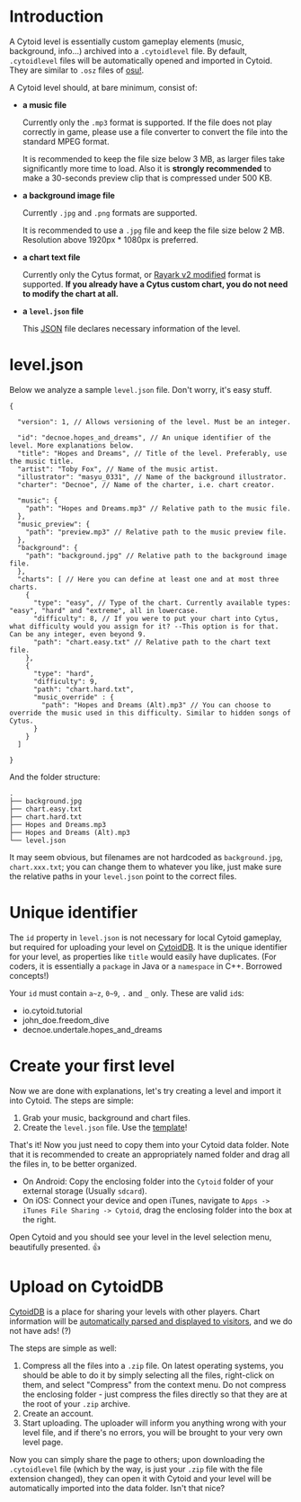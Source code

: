 # Introduction

A Cytoid level is essentially custom gameplay elements (music, background, info...) archived into a `.cytoidlevel` file. By default, `.cytoidlevel` files will be automatically opened and imported in Cytoid. They are similar to `.osz` files of [osu!](https://osu.ppy.sh/help/wiki/osu!_File_Formats).

A Cytoid level should, at bare minimum, consist of:
- **a music file**

    Currently only the `.mp3` format is supported. If the file does not play correctly in game, please use a file converter to convert the file into the standard MPEG format.

    It is recommended to keep the file size below 3 MB, as larger files take significantly more time to load. Also it is **strongly recommended** to make a 30-seconds preview clip that is compressed under 500 KB.

- **a background image file**

    Currently `.jpg` and `.png` formats are supported.

    It is recommended to use a `.jpg` file and keep the file size below 2 MB. Resolution above 1920px * 1080px is preferred.

- **a chart text file**

    Currently only the Cytus format, or [Rayark v2 modified](https://github.com/TigerHix/Cytoid/wiki/Chart-formats) format is supported. **If you already have a Cytus custom chart, you do not need to modify the chart at all.**

- **a `level.json` file**

    This [JSON](https://json.org) file declares necessary information of the level.

# level.json

Below we analyze a sample `level.json` file. Don't worry, it's easy stuff.

```
{
  
  "version": 1, // Allows versioning of the level. Must be an integer.
  
  "id": "decnoe.hopes_and_dreams", // An unique identifier of the level. More explanations below.
  "title": "Hopes and Dreams", // Title of the level. Preferably, use the music title.
  "artist": "Toby Fox", // Name of the music artist.
  "illustrator": "masyu_0331", // Name of the background illustrator.
  "charter": "Decnoe", // Name of the charter, i.e. chart creator.
  
  "music": {
    "path": "Hopes and Dreams.mp3" // Relative path to the music file.
  },
  "music_preview": {
    "path": "preview.mp3" // Relative path to the music preview file.
  },
  "background": {
    "path": "background.jpg" // Relative path to the background image file.
  },
  "charts": [ // Here you can define at least one and at most three charts.
    {
      "type": "easy", // Type of the chart. Currently available types: "easy", "hard" and "extreme", all in lowercase.
      "difficulty": 8, // If you were to put your chart into Cytus, what difficulty would you assign for it? --This option is for that. Can be any integer, even beyond 9.
      "path": "chart.easy.txt" // Relative path to the chart text file.
    },
    {
      "type": "hard",
      "difficulty": 9,
      "path": "chart.hard.txt",
      "music_override" : {
        "path": "Hopes and Dreams (Alt).mp3" // You can choose to override the music used in this difficulty. Similar to hidden songs of Cytus.
      }
    }
  ]
  
}
```

And the folder structure:

```
.
├── background.jpg
├── chart.easy.txt
├── chart.hard.txt
├── Hopes and Dreams.mp3
├── Hopes and Dreams (Alt).mp3
└── level.json
```

It may seem obvious, but filenames are not hardcoded as `background.jpg`, `chart.xxx.txt`; you can change them to whatever you like, just make sure the relative paths in your `level.json` point to the correct files.

# Unique identifier

The `id` property in `level.json` is not necessary for local Cytoid gameplay, but required for uploading your level on [CytoidDB](cytoid.io/browse). It is the unique identifier for your level, as properties like `title` would easily have duplicates. (For coders, it is essentially a `package` in Java or a `namespace` in C++. Borrowed concepts!)

Your `id` must contain `a~z`, `0~9`, `.` and `_` only. These are valid `id`s:

- io.cytoid.tutorial
- john_doe.freedom_dive
- decnoe.undertale.hopes_and_dreams

# Create your first level

Now we are done with explanations, let's try creating a level and import it into Cytoid. The steps are simple:

1. Grab your music, background and chart files.
2. Create the `level.json` file. Use the [template](http://cytoid.io/level.json)!

That's it! Now you just need to copy them into your Cytoid data folder. Note that it is recommended to create an appropriately named folder and drag all the files in, to be better organized.

- On Android: Copy the enclosing folder into the `Cytoid` folder of your external storage (Usually `sdcard`).
- On iOS: Connect your device and open iTunes, navigate to `Apps -> iTunes File Sharing -> Cytoid`, drag the enclosing folder into the box at the right.

Open Cytoid and you should see your level in the level selection menu, beautifully presented. 👍

# Upload on CytoidDB

[CytoidDB](http://cytoid.io/browse) is a place for sharing your levels with other players. Chart information will be [automatically parsed and displayed to visitors](http://cytoid.io/browse/io.cytoid.glow_dance), and we do not have ads! (?)

The steps are simple as well:

1. Compress all the files into a `.zip` file. On latest operating systems, you should be able to do it by simply selecting all the files, right-click on them, and select "Compress" from the context menu. Do not compress the enclosing folder - just compress the files directly so that they are at the root of your `.zip` archive.
2. Create an account.
3. Start uploading. The uploader will inform you anything wrong with your level file, and if there's no errors, you will be brought to your very own level page.

Now you can simply share the page to others; upon downloading the `.cytoidlevel` file (which by the way, is just your `.zip` file with the file extension changed), they can open it with Cytoid and your level will be automatically imported into the data folder. Isn't that nice?